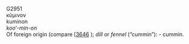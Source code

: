 G2951  
κύμινον  
kuminon  
*koo‘-min-on*  
Of foreign origin (compare \[[3646](h3646) ); *dill* or *fennel*
(“cummin”): - cummin.  
